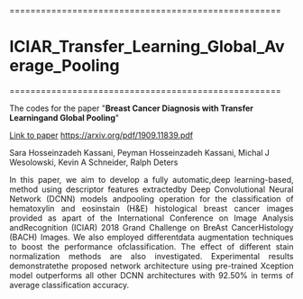 ====================================================
# ICIAR_Transfer_Learning_Global_Average_Pooling
====================================================


The codes for the paper  "**Breast Cancer Diagnosis with Transfer Learningand Global Pooling**"

[Link to paper](https://arxiv.org/pdf/1909.11839.pdf) https://arxiv.org/pdf/1909.11839.pdf


Sara Hosseinzadeh Kassani, Peyman Hosseinzadeh Kassani, Michal J Wesolowski, Kevin A Schneider, Ralph Deters

<p align="justify"> 
In this paper, we aim to develop a fully automatic,deep learning-based, method using descriptor features extractedby  Deep  Convolutional  Neural  Network  (DCNN)  models  andpooling operation for the classification of hematoxylin and eosinstain  (H&E)  histological  breast  cancer  images  provided  as  apart  of  the  International  Conference  on  Image  Analysis  andRecognition  (ICIAR)  2018  Grand  Challenge  on  BreAst  CancerHistology (BACH) Images. We also employed differentdata  augmentation  techniques to boost  the  performance  ofclassification. The effect of different stain normalization methods are also  investigated.  Experimental  results  demonstratethe proposed network architecture using pre-trained Xception model outperforms all other DCNN architectures with 92.50% in  terms  of  average classification  accuracy. 

</p>
